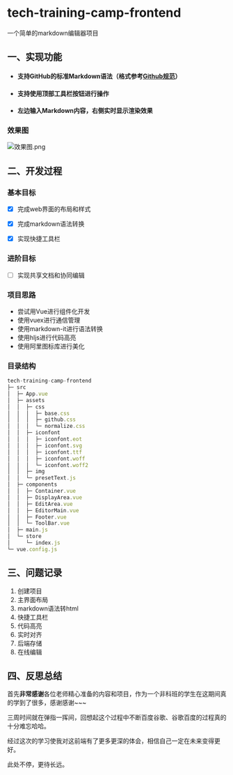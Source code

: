 # tech-training-camp-frontend

一个简单的markdown编辑器项目

## 一、实现功能

- #### **支持GitHub的标准Markdown语法**（格式参考[Github规范](https://github.github.com/gfm/)）

- #### **支持使用顶部工具栏按钮进行操作**

- #### **左边输入Markdown内容，右侧实时显示渲染效果**

### 效果图
![效果图.png](https://p1-juejin.byteimg.com/tos-cn-i-k3u1fbpfcp/b2a67cabf78a4071a568d3ac600a88fd~tplv-k3u1fbpfcp-watermark.image)

## 二、开发过程

### 基本目标

- [X]  完成web界面的布局和样式

- [X]  完成markdown语法转换

- [X]  实现快捷工具栏

### 进阶目标

- [ ] 实现共享文档和协同编辑

### 项目思路

- 	尝试用Vue进行组件化开发
- 	使用vuex进行通信管理
- 	使用markdown-it进行语法转换
- 	使用hljs进行代码高亮
- 	使用阿里图标库进行美化

### 目录结构

```javascript
tech-training-camp-frontend
├─ src
│  ├─ App.vue
│  ├─ assets
│  │  ├─ css
│  │  │  ├─ base.css
│  │  │  ├─ github.css
│  │  │  └─ normalize.css
│  │  ├─ iconfont
│  │  │  ├─ iconfont.eot
│  │  │  ├─ iconfont.svg
│  │  │  ├─ iconfont.ttf
│  │  │  ├─ iconfont.woff
│  │  │  └─ iconfont.woff2
│  │  ├─ img
│  │  └─ presetText.js
│  ├─ components
│  │  ├─ Container.vue
│  │  ├─ DisplayArea.vue
│  │  ├─ EditArea.vue
│  │  ├─ EditorMain.vue
│  │  ├─ Footer.vue
│  │  └─ ToolBar.vue
│  ├─ main.js
│  └─ store
│     └─ index.js
└─ vue.config.js
```



## 三、问题记录

1. 创建项目
2. 主界面布局
3. markdown语法转html
4. 快捷工具栏
5. 代码高亮
6. 实时对齐
7. 后端存储
8. 在线编辑

## 四、反思总结

首先**非常感谢**各位老师精心准备的内容和项目，作为一个非科班的学生在这期间真的学到了很多，感谢感谢~~~

三周时间就在弹指一挥间，回想起这个过程中不断百度谷歌、谷歌百度的过程真的十分难忘哈哈。

经过这次的学习使我对这前端有了更多更深的体会，相信自己一定在未来变得更好。

此处不停，更待长远。
